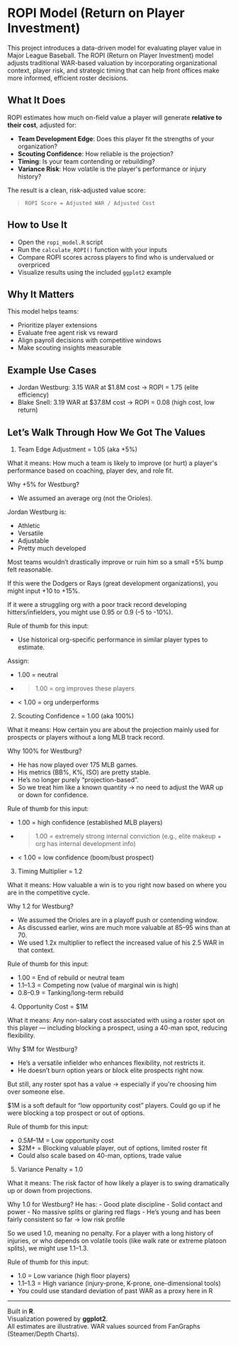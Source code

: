 # ROPI Model (Return on Player Investment)

This project introduces a data-driven model for evaluating player value in Major League Baseball. The ROPI (Return on Player Investment) model adjusts traditional WAR-based valuation by incorporating organizational context, player risk, and strategic timing that can help front offices make more informed, efficient roster decisions.

## What It Does

ROPI estimates how much on-field value a player will generate **relative to their cost**, adjusted for:
- **Team Development Edge**: Does this player fit the strengths of your organization?
- **Scouting Confidence**: How reliable is the projection?
- **Timing**: Is your team contending or rebuilding?
- **Variance Risk**: How volatile is the player's performance or injury history?

The result is a clean, risk-adjusted value score:  
> `ROPI Score = Adjusted WAR / Adjusted Cost`

## How to Use It

- Open the `ropi_model.R` script
- Run the `calculate_ROPI()` function with your inputs
- Compare ROPI scores across players to find who is undervalued or overpriced 
- Visualize results using the included `ggplot2` example

## Why It Matters

This model helps teams:
- Prioritize player extensions
- Evaluate free agent risk vs reward
- Align payroll decisions with competitive windows
- Make scouting insights measurable

## Example Use Cases

- Jordan Westburg: 3.15 WAR at $1.8M cost → ROPI = 1.75 (elite efficiency)
- Blake Snell: 3.19 WAR at $37.8M cost → ROPI = 0.08 (high cost, low return)

## Let’s Walk Through How We Got The Values

1. Team Edge Adjustment = 1.05 (aka +5%)

What it means: How much a team is likely to improve (or hurt) a player's performance based on coaching, player dev, and role fit.

Why +5% for Westburg?
  - We assumed an average org (not the Orioles).

Jordan Westburg is:
  - Athletic
  - Versatile
  - Adjustable
  - Pretty much developed

Most teams wouldn’t drastically improve or ruin him so a small +5% bump felt reasonable.

If this were the Dodgers or Rays (great development organizations), you might input +10 to +15%.

If it were a struggling org with a poor track record developing hitters/infielders, you might use 0.95 or 0.9 (–5 to -10%).


Rule of thumb for this input:
  - Use historical org-specific performance in similar player types to estimate.

Assign:
  - 1.00 = neutral
  - > 1.00 = org improves these players
  - < 1.00 = org underperforms

2. Scouting Confidence = 1.00 (aka 100%)

What it means: How certain you are about the projection mainly used for prospects or players without a long MLB track record.

Why 100% for Westburg?
  - He has now played over 175 MLB games.
  - His metrics (BB%, K%, ISO) are pretty stable.
  - He’s no longer purely “projection-based”.
  - So we treat him like a known quantity → no need to adjust the WAR up or down for confidence.

Rule of thumb for this input:
  - 1.00 = high confidence (established MLB players)
  - > 1.00 = extremely strong internal conviction (e.g., elite makeup + org has internal development info)
  - < 1.00 = low confidence (boom/bust prospect)

3. Timing Multiplier = 1.2

What it means: How valuable a win is to you right now based on where you are in the competitive cycle.

Why 1.2 for Westburg?
  - We assumed the Orioles are in a playoff push or contending window.
  - As discussed earlier, wins are much more valuable at 85–95 wins than at 70.
  - We used 1.2x multiplier to reflect the increased value of his 2.5 WAR in that context.

Rule of thumb for this input:
  - 1.00 = End of rebuild or neutral team
  - 1.1–1.3 = Competing now (value of marginal win is high)
  - 0.8–0.9 = Tanking/long-term rebuild

4. Opportunity Cost = $1M

What it means: Any non-salary cost associated with using a roster spot on this player — including blocking a prospect, using a 40-man spot, reducing flexibility.

Why $1M for Westburg?
  - He’s a versatile infielder who enhances flexibility, not restricts it.
  - He doesn’t burn option years or block elite prospects right now.

But still, any roster spot has a value → especially if you're choosing him over someone else.

$1M is a soft default for “low opportunity cost” players. Could go up if he were blocking a top prospect or out of options.


Rule of thumb for this input:
  - $0.5M–$1M = Low opportunity cost
  - $2M+ = Blocking valuable player, out of options, limited roster fit
  - Could also scale based on 40-man, options, trade value

5. Variance Penalty = 1.0

What it means: The risk factor of how likely a player is to swing dramatically up or down from projections.

Why 1.0 for Westburg?
  He has:
    - Good plate discipline
    - Solid contact and power
    - No massive splits or glaring red flags
    - He’s young and has been fairly consistent so far → low risk profile

So we used 1.0, meaning no penalty. For a player with a long history of injuries, or who depends on volatile tools (like walk rate or extreme platoon splits), we might use 1.1–1.3.

Rule of thumb for this input:
  - 1.0 = Low variance (high floor players)
  - 1.1–1.3 = High variance (injury-prone, K-prone, one-dimensional tools)
  - You could use standard deviation of past WAR as a proxy here in R


---

Built in **R**.  
Visualization powered by **ggplot2**.  
All estimates are illustrative. WAR values sourced from FanGraphs (Steamer/Depth Charts).
